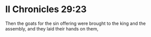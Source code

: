 # II Chronicles 29:23

Then the goats for the sin offering were brought to the king and the assembly, and they laid their hands on them,
